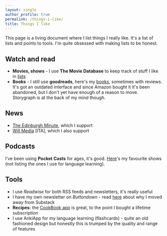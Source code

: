 ```yaml
---
layout: single
author_profile: true
permalink: /things-i-like/
title: Things I like
---
```


This page is a living document where I list things I really like. It's a list of lists and points to tools. I'm quite obsessed with making lists to be honest.

## Watch and read

* **Movies, shows** - I use **The Movie Database** to keep track of stuff I like in [lists](https://www.themoviedb.org/u/martina.physics/lists)
* **Books** - I still use **goodreads**, here's my [books](https://www.goodreads.com/review/list/92719498?ref=nav_mybooks), sometimes with reviews. It's got an outdated interface and since Amazon bought it it's been abandoned, but I don't yet have enough of a reason to move. Storygraph is at the back of my mind though.


## News
* [The Edinburgh Minute](https://edinburghminute.substack.com/), which I support 
* [Will Media](https://willmedia.it/) [ITA], which I also support


## Podcasts

I've been using **Pocket Casts** for ages, it's good. [Here]({{site.url}}/podcasts/)'s my favourite shows (not listing the ones I use for language learning).


## Tools

* I use *Readwise* for both RSS feeds and newsletters, it's really useful
* I have my own newsletter on *Buttondown* - read [here](https://martinapugliese.github.io/doodling-data-reloaded/) about why I moved away from Substack
* **Recipes**: the [CookBook app](https://thecookbookapp.com/) is great, to the point I bought a lifetime subscription
* I use AnkiApp for my language learning (flashcards) - quite an old fashioned design but honestly this is trumped by the quality and range of features

